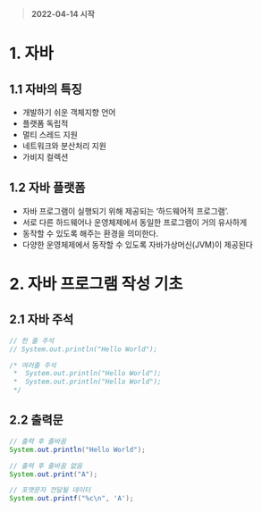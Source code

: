 > **2022-04-14 시작**

# 1. 자바
##  **1.1 자바의 특징**

- 개발하기 쉬운 객체지향 언어
- 플랫폼 독립적
- 멀티 스레드 지원
- 네트워크와 분산처리 지원
- 가비지 컬렉션

## 1.2 자바 플랫폼
- 자바 프로그램이 실행되기 위해 제공되는 ‘하드웨어적 프로그램’. 
- 서로 다른 하드웨어나 운영체제에서 동일한 프로그램이 거의 유사하게 
- 동작할 수 있도록 해주는 환경을 의미한다.
- 다양한 운영체제에서 동작할 수 있도록 자바가상머신(JVM)이 제공된다

# 2. 자바 프로그램 작성 기초
## 2.1 자바 주석
```java
// 한 줄 주석
// System.out.println("Hello World"); 

/* 여러줄 주석
 *  System.out.println("Hello World"); 
 *  System.out.println("Hello World"); 
 */
 ```
##  2.2 출력문
```java
// 출력 후 줄바꿈
System.out.println("Hello World");

// 출력 후 줄바꿈 없음
System.out.print("A");

// 포맷문자 전달될 데이터
System.out.printf("%c\n", 'A');
